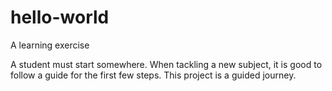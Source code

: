 # hello-world
A learning exercise

A student must start somewhere. When tackling a new subject, it is good to follow a guide for the first few steps. This project is a guided journey. 
